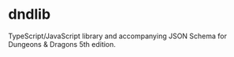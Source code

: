 # dndlib
TypeScript/JavaScript library and accompanying JSON Schema for Dungeons &amp; Dragons 5th edition.
